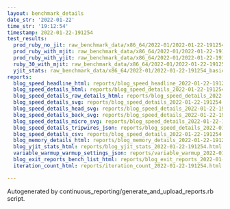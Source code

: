 ```yaml
---
layout: benchmark_details
date_str: '2022-01-22'
time_str: '19:12:54'
timestamp: 2022-01-22-191254
test_results:
  prod_ruby_no_jit: raw_benchmark_data/x86_64/2022-01/2022-01-22-191254_basic_benchmark_prod_ruby_no_jit.json
  prod_ruby_with_mjit: raw_benchmark_data/x86_64/2022-01/2022-01-22-191254_basic_benchmark_prod_ruby_with_mjit.json
  prod_ruby_with_yjit: raw_benchmark_data/x86_64/2022-01/2022-01-22-191254_basic_benchmark_prod_ruby_with_yjit.json
  ruby_30_with_mjit: raw_benchmark_data/x86_64/2022-01/2022-01-22-191254_basic_benchmark_ruby_30_with_mjit.json
  yjit_stats: raw_benchmark_data/x86_64/2022-01/2022-01-22-191254_basic_benchmark_yjit_stats.json
reports:
  blog_speed_headline_html: reports/blog_speed_headline_2022-01-22-191254.html
  blog_speed_details_html: reports/blog_speed_details_2022-01-22-191254.html
  blog_speed_details_raw_details_html: reports/blog_speed_details_2022-01-22-191254.raw_details.html
  blog_speed_details_svg: reports/blog_speed_details_2022-01-22-191254.svg
  blog_speed_details_head_svg: reports/blog_speed_details_2022-01-22-191254.head.svg
  blog_speed_details_back_svg: reports/blog_speed_details_2022-01-22-191254.back.svg
  blog_speed_details_micro_svg: reports/blog_speed_details_2022-01-22-191254.micro.svg
  blog_speed_details_tripwires_json: reports/blog_speed_details_2022-01-22-191254.tripwires.json
  blog_speed_details_csv: reports/blog_speed_details_2022-01-22-191254.csv
  blog_memory_details_html: reports/blog_memory_details_2022-01-22-191254.html
  blog_yjit_stats_html: reports/blog_yjit_stats_2022-01-22-191254.html
  variable_warmup_warmup_settings_json: reports/variable_warmup_2022-01-22-191254.warmup_settings.json
  blog_exit_reports_bench_list_html: reports/blog_exit_reports_2022-01-22-191254.bench_list.html
  iteration_count_html: reports/iteration_count_2022-01-22-191254.html

---
```

Autogenerated by continuous_reporting/generate_and_upload_reports.rb script.
